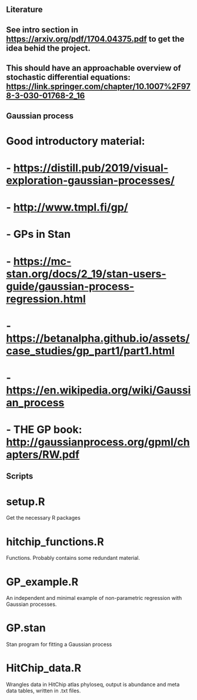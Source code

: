 ## Literature

## See intro section in https://arxiv.org/pdf/1704.04375.pdf to get the idea behid the project.  

## This should have an approachable overview of stochastic differential equations: https://link.springer.com/chapter/10.1007%2F978-3-030-01768-2_16

## Gaussian process 
# Good introductory material:
# - https://distill.pub/2019/visual-exploration-gaussian-processes/
# - http://www.tmpl.fi/gp/
# - GPs in Stan
#    - https://mc-stan.org/docs/2_19/stan-users-guide/gaussian-process-regression.html
#    - https://betanalpha.github.io/assets/case_studies/gp_part1/part1.html
# - https://en.wikipedia.org/wiki/Gaussian_process
# - THE GP book: http://gaussianprocess.org/gpml/chapters/RW.pdf



## Scripts 

# setup.R
Get the necessary R packages

# hitchip_functions.R
Functions. Probably contains some redundant material.

# GP_example.R
An independent and minimal example of non-parametric regression with Gaussian processes.

# GP.stan
Stan program for fitting a Gaussian process

# HitChip_data.R
Wrangles data in HitChip atlas phyloseq, output is abundance and meta data tables, written in .txt files. 